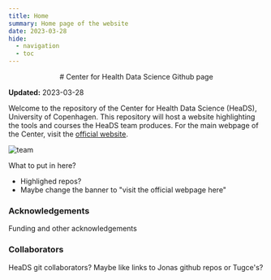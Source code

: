 ```yaml
---
title: Home
summary: Home page of the website
date: 2023-03-28
hide:
  - navigation
  - toc
---
```


<!--
# Put above to hide navigation (left), toc (right) or footer (bottom)

hide:
  - navigation 
  - toc
  - footer 

# You should hide the navigation if there are no subsections
# You should hide the Table of Contents if there are no important titles
-->

<center>
# Center for Health Data Science Github page
</center>

**Updated:** 2023-03-28

Welcome to the repository of the Center for Health Data Science (HeaDS), University of Copenhagen. 
This repository will host a website highlighting the tools and courses the HeaDS team produces. For the main webpage of the Center, visit the [official website](https://heads.ku.dk/).

![team](https://heads.ku.dk/images/1100x600/heads_group_photo4.png)

What to put in here?

- Highlighed repos?
- Maybe change the banner to "visit the official webpage here"

### Acknowledgements

Funding and other acknowledgements

### Collaborators

HeaDS git collaborators? Maybe like links to Jonas github repos or Tugce's?